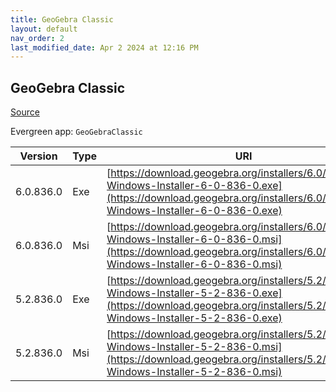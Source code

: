 ```yaml
---
title: GeoGebra Classic
layout: default
nav_order: 2
last_modified_date: Apr 2 2024 at 12:16 PM
---
```


## GeoGebra Classic

[Source](https://www.geogebra.org)

Evergreen app: `GeoGebraClassic`

| Version   | Type | URI                                                                                                                                                                            |
| --------- | ---- | ------------------------------------------------------------------------------------------------------------------------------------------------------------------------------ |
| 6.0.836.0 | Exe  | [https://download.geogebra.org/installers/6.0/GeoGebra-Windows-Installer-6-0-836-0.exe](https://download.geogebra.org/installers/6.0/GeoGebra-Windows-Installer-6-0-836-0.exe) |
| 6.0.836.0 | Msi  | [https://download.geogebra.org/installers/6.0/GeoGebra-Windows-Installer-6-0-836-0.msi](https://download.geogebra.org/installers/6.0/GeoGebra-Windows-Installer-6-0-836-0.msi) |
| 5.2.836.0 | Exe  | [https://download.geogebra.org/installers/5.2/GeoGebra-Windows-Installer-5-2-836-0.exe](https://download.geogebra.org/installers/5.2/GeoGebra-Windows-Installer-5-2-836-0.exe) |
| 5.2.836.0 | Msi  | [https://download.geogebra.org/installers/5.2/GeoGebra-Windows-Installer-5-2-836-0.msi](https://download.geogebra.org/installers/5.2/GeoGebra-Windows-Installer-5-2-836-0.msi) |
